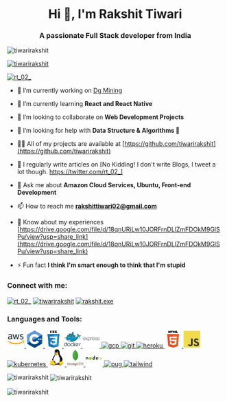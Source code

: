 <h1 align="center">Hi 👋, I'm Rakshit Tiwari</h1>
<h3 align="center">A passionate Full Stack developer from India</h3>

<p align="left"> <img src="https://komarev.com/ghpvc/?username=tiwarirakshit&label=Profile%20views&color=0e75b6&style=flat" alt="tiwarirakshit" /> </p>

<p align="left"> <a href="https://github.com/ryo-ma/github-profile-trophy"><img src="https://github-profile-trophy.vercel.app/?username=tiwarirakshit" alt="tiwarirakshit" /></a> </p>

<p align="left"> <a href="https://twitter.com/rt_02_" target="blank"><img src="https://img.shields.io/twitter/follow/rt_02_?logo=twitter&style=for-the-badge" alt="rt_02_" /></a> </p>

- 🔭 I’m currently working on [Dg Mining](#)

- 🌱 I’m currently learning **React and React Native**

- 👯 I’m looking to collaborate on **Web Development Projects**

- 🤝 I’m looking for help with **Data Structure & Algorithms 🥲**

- 👨‍💻 All of my projects are available at [https://github.com/tiwarirakshit](https://github.com/tiwarirakshit)

- 📝 I regularly write articles on [No Kidding! I don't write Blogs, I tweet a lot though. https://twitter.com/rt_02_]

- 💬 Ask me about **Amazon Cloud Services, Ubuntu, Front-end Development**

- 📫 How to reach me **rakshittiwari02@gmail.com**

- 📄 Know about my experiences [https://drive.google.com/file/d/18qnURiLw10JORFrnDLlZmFDOkM9GlSPu/view?usp=share_link](https://drive.google.com/file/d/18qnURiLw10JORFrnDLlZmFDOkM9GlSPu/view?usp=share_link)

- ⚡ Fun fact **I think I'm smart enough to think that I'm stupid**

<h3 align="left">Connect with me:</h3>
<p align="left">
<a href="https://twitter.com/rt_02_" target="blank"><img align="center" src="https://raw.githubusercontent.com/rahuldkjain/github-profile-readme-generator/master/src/images/icons/Social/twitter.svg" alt="rt_02_" height="30" width="40" /></a>
<a href="https://linkedin.com/in/tiwarirakshit" target="blank"><img align="center" src="https://raw.githubusercontent.com/rahuldkjain/github-profile-readme-generator/master/src/images/icons/Social/linked-in-alt.svg" alt="tiwarirakshit" height="30" width="40" /></a>
<a href="https://instagram.com/rakshit.exe" target="blank"><img align="center" src="https://raw.githubusercontent.com/rahuldkjain/github-profile-readme-generator/master/src/images/icons/Social/instagram.svg" alt="rakshit.exe" height="30" width="40" /></a>
</p>

<h3 align="left">Languages and Tools:</h3>
<p align="left"> <a href="https://aws.amazon.com" target="_blank" rel="noreferrer"> <img src="https://raw.githubusercontent.com/devicons/devicon/master/icons/amazonwebservices/amazonwebservices-original-wordmark.svg" alt="aws" width="40" height="40"/> </a> <a href="https://www.w3schools.com/cpp/" target="_blank" rel="noreferrer"> <img src="https://raw.githubusercontent.com/devicons/devicon/master/icons/cplusplus/cplusplus-original.svg" alt="cplusplus" width="40" height="40"/> </a> <a href="https://www.w3schools.com/css/" target="_blank" rel="noreferrer"> <img src="https://raw.githubusercontent.com/devicons/devicon/master/icons/css3/css3-original-wordmark.svg" alt="css3" width="40" height="40"/> </a> <a href="https://www.docker.com/" target="_blank" rel="noreferrer"> <img src="https://raw.githubusercontent.com/devicons/devicon/master/icons/docker/docker-original-wordmark.svg" alt="docker" width="40" height="40"/> </a> <a href="https://expressjs.com" target="_blank" rel="noreferrer"> <img src="https://raw.githubusercontent.com/devicons/devicon/master/icons/express/express-original-wordmark.svg" alt="express" width="40" height="40"/> </a> <a href="https://cloud.google.com" target="_blank" rel="noreferrer"> <img src="https://www.vectorlogo.zone/logos/google_cloud/google_cloud-icon.svg" alt="gcp" width="40" height="40"/> </a> <a href="https://git-scm.com/" target="_blank" rel="noreferrer"> <img src="https://www.vectorlogo.zone/logos/git-scm/git-scm-icon.svg" alt="git" width="40" height="40"/> </a> <a href="https://heroku.com" target="_blank" rel="noreferrer"> <img src="https://www.vectorlogo.zone/logos/heroku/heroku-icon.svg" alt="heroku" width="40" height="40"/> </a> <a href="https://www.w3.org/html/" target="_blank" rel="noreferrer"> <img src="https://raw.githubusercontent.com/devicons/devicon/master/icons/html5/html5-original-wordmark.svg" alt="html5" width="40" height="40"/> </a> <a href="https://developer.mozilla.org/en-US/docs/Web/JavaScript" target="_blank" rel="noreferrer"> <img src="https://raw.githubusercontent.com/devicons/devicon/master/icons/javascript/javascript-original.svg" alt="javascript" width="40" height="40"/> </a> <a href="https://kubernetes.io" target="_blank" rel="noreferrer"> <img src="https://www.vectorlogo.zone/logos/kubernetes/kubernetes-icon.svg" alt="kubernetes" width="40" height="40"/> </a> <a href="https://www.linux.org/" target="_blank" rel="noreferrer"> <img src="https://raw.githubusercontent.com/devicons/devicon/master/icons/linux/linux-original.svg" alt="linux" width="40" height="40"/> </a> <a href="https://www.mongodb.com/" target="_blank" rel="noreferrer"> <img src="https://raw.githubusercontent.com/devicons/devicon/master/icons/mongodb/mongodb-original-wordmark.svg" alt="mongodb" width="40" height="40"/> </a> <a href="https://nodejs.org" target="_blank" rel="noreferrer"> <img src="https://raw.githubusercontent.com/devicons/devicon/master/icons/nodejs/nodejs-original-wordmark.svg" alt="nodejs" width="40" height="40"/> </a> <a href="https://pugjs.org" target="_blank" rel="noreferrer"> <img src="https://cdn.worldvectorlogo.com/logos/pug.svg" alt="pug" width="40" height="40"/> </a> <a href="https://tailwindcss.com/" target="_blank" rel="noreferrer"> <img src="https://www.vectorlogo.zone/logos/tailwindcss/tailwindcss-icon.svg" alt="tailwind" width="40" height="40"/> </a> </p>

<p><img align="left" src="https://github-readme-stats.vercel.app/api/top-langs?username=tiwarirakshit&show_icons=true&locale=en&layout=compact" alt="tiwarirakshit" /></p>

<p>&nbsp;<img align="center" src="https://github-readme-stats.vercel.app/api?username=tiwarirakshit&show_icons=true&locale=en" alt="tiwarirakshit" /></p>

<p><img align="center" src="https://github-readme-streak-stats.herokuapp.com/?user=tiwarirakshit&" alt="tiwarirakshit" /></p>
